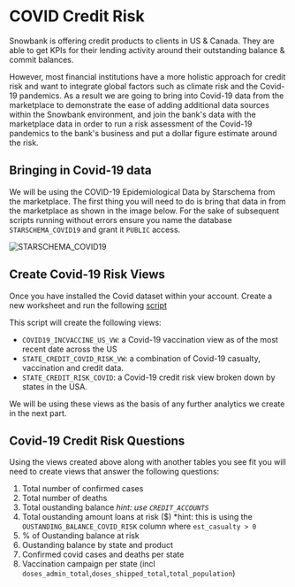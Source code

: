 # COVID Credit Risk
Snowbank is offering credit products to clients in US & Canada. They are able to get KPIs for their lending activity around their outstanding balance & commit balances.

However, most financial institutions have a more holistic approach for credit risk and want to integrate global factors such as climate risk and the Covid-19 pandemics. As a result we are going to bring into Covid-19 data from the marketplace to demonstrate the ease of adding additional data sources within the Snowbank environment, and join the bank's data with the marketplace data in order to run a risk assessment of the Covid-19 pandemics to the bank's business and put a dollar figure estimate around the risk.

## Bringing in Covid-19 data
We will be using the COVID-19 Epidemiological Data by Starschema from the marketplace. The first thing you will need to do is bring that data in from the marketplace as shown in the image below. For the sake of subsequent scripts running without errors ensure you name the database ```STARSCHEMA_COVID19``` and grant it ```PUBLIC``` access. 

![STARSCHEMA_COVID19](covid.png)

## Create Covid-19 Risk Views
Once you have installed the Covid dataset within your account. Create a new worksheet and run the following [script](/COVID%20Credit%20RIsk/snowbank_covid_credit_risk.sqlsnowbank_covid)

This script will create the following views:
- ```COVID19_INCVACCINE_US_VW```: a Covid-19 vaccination view as of the most recent date across the US
- ```STATE_CREDIT_COVID_RISK_VW```: a combination of Covid-19 casualty, vaccination and credit data.
- ```STATE_CREDIT_RISK_COVID```: a Covid-19 credit risk view broken down by states in the USA. 

We will be using these views as the basis of any further analytics we create in the next part.

## Covid-19 Credit Risk Questions

Using the views created above along with another tables you see fit you will need to create views that answer the following questions:
1. Total number of confirmed cases
2. Total number of deaths
3. Total oustanding balance *hint: use ```CREDIT_ACCOUNTS```*
4. Total oustanding amount loans at risk ($) *hint: this is using the ```OUSTANDING_BALANCE_COVID_RISK``` column where ```est_casualty > 0```
5. % of Oustanding balance at risk
6. Oustanding balance by state and product
7. Confirmed covid cases and deaths per state
8. Vaccination campaign per state (incl ```doses_admin_total```,```doses_shipped_total```,```total_population```)

